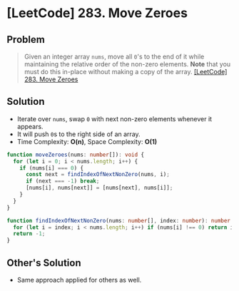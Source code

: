 # [LeetCode] 283. Move Zeroes

## Problem

> Given an integer array `nums`, move all `0`'s to the end of it while maintaining the relative order of the non-zero elements.
> **Note** that you must do this in-place without making a copy of the array.
> [[LeetCode] 283. Move Zeroes](https://leetcode.com/problems/move-zeroes/description/?envType=study-plan&id=programming-skills-i)

## Solution

- Iterate over `nums`, swap `0` with next non-zero elements whenever it appears.
- It will push `0`s to the right side of an array.
- Time Complexity: **O(n)**, Space Complexity: **O(1)**

```typescript
function moveZeroes(nums: number[]): void {
  for (let i = 0; i < nums.length; i++) {
    if (nums[i] === 0) {
      const next = findIndexOfNextNonZero(nums, i);
      if (next === -1) break;
      [nums[i], nums[next]] = [nums[next], nums[i]];
    }
  }
}

function findIndexOfNextNonZero(nums: number[], index: number): number {
  for (let i = index; i < nums.length; i++) if (nums[i] !== 0) return i;
  return -1;
}
```

## Other's Solution

- Same approach applied for others as well.
